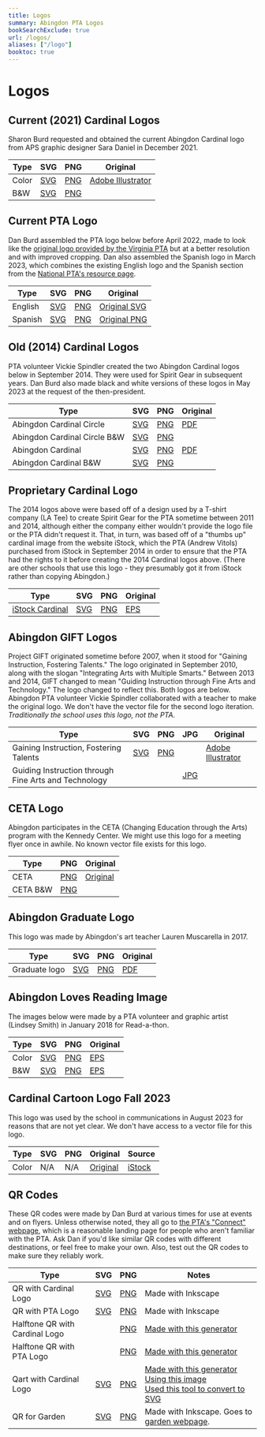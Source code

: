 ```yaml
---
title: Logos
summary: Abingdon PTA Logos
bookSearchExclude: true
url: /logos/
aliases: ["/logo"]
booktoc: true
---
```


# Logos

## Current (2021) Cardinal Logos

Sharon Burd requested and obtained the current Abingdon Cardinal logo from APS graphic designer Sara Daniel in December 2021.

| Type | SVG | PNG | Original |
| ---- | --- | --- | -------- |
| Color | [SVG](Abingdon-Cardinal-logo.svg) | [PNG](Abingdon-Cardinal-logo.png) | [Adobe Illustrator](Abingdon-remastered.ai) |
| B&W | [SVG](Abingdon-Cardinal-logo-BW.svg) | [PNG](Abingdon-Cardinal-logo-BW.png) |

## Current PTA Logo

Dan Burd assembled the PTA logo below before April 2022, made to look like the [original logo provided by the Virginia PTA](https://www.vapta.org/images/logos/A/abingdonelem.jpg) but at a better resolution and with improved cropping. Dan also assembled the Spanish logo in March 2023, which combines the existing English logo and the Spanish section from the [National PTA's resource page](https://www.pta.org/home/run-your-pta/PTA-Branding-and-Web-Guidelines).

| Type | SVG | PNG | Original |
| ---- | --- | --- | -------- |
| English | [SVG](Abingdon-PTA-logo.svg) | [PNG](Abingdon-PTA-logo.png) | [Original SVG](https://brandslogos.com/wp-content/uploads/images/large/national-pta-logo-vector.svg) |
| Spanish | [SVG](Abingdon-PTA-logo-es.svg) | [PNG](Abingdon-PTA-logo-es.png) | [Original PNG](original-spanish.png) |

## Old (2014) Cardinal Logos

PTA volunteer Vickie Spindler created the two Abingdon Cardinal logos below in September 2014. They were used for Spirit Gear in subsequent years. Dan Burd also made black and white versions of these logos in May 2023 at the request of the then-president.

| Type | SVG | PNG | Original |
| ---- | --- | --- | -------- |
| Abingdon Cardinal Circle | [SVG](old/circlelogoAbingdonPTA.svg) | [PNG](old/circlelogoAbingdonPTA.png) | [PDF](old/circlelogoAbingdonPTA.pdf) |
| Abingdon Cardinal Circle B&W | [SVG](old/circlelogoAbingdonPTAbw.svg) | [PNG](old/circlelogoAbingdonPTAbw.png) | |
| Abingdon Cardinal | [SVG](old/logoAbingdonPTA.svg) | [PNG](old/logoAbingdonPTA.png) | [PDF](old/logoAbingdonPTA.pdf) |
| Abingdon Cardinal B&W | [SVG](old/logoAbingdonPTAbw.svg) | [PNG](old/logoAbingdonPTAbw.png) | |

## Proprietary Cardinal Logo

The 2014 logos above were based off of a design used by a T-shirt company (LA Tee) to create Spirit Gear for the PTA sometime between 2011 and 2014, although either the company either wouldn't provide the logo file or the PTA didn't request it. That, in turn, was based off of a "thumbs up" cardinal image from the website iStock, which the PTA (Andrew Vitols) purchased from iStock in September 2014 in order to ensure that the PTA had the rights to it before creating the 2014 Cardinal logos above. (There are other schools that use this logo - they presumably got it from iStock rather than copying Abingdon.)

| Type | SVG | PNG | Original |
| ---- | --- | --- | -------- |
| [iStock Cardinal](https://www.istockphoto.com/vector/youthful-cardinal-mascot-gm165745157-13847522) | [SVG](old/illustration.svg) | [PNG](old/illustration.png) | [EPS](old/illustration.eps) |

## Abingdon GIFT Logos

Project GIFT originated sometime before 2007, when it stood for "Gaining Instruction, Fostering Talents." The logo originated in September 2010, along with the slogan "Integrating Arts with Multiple Smarts." Between 2013 and 2014, GIFT changed to mean "Guiding Instruction through Fine Arts and Technology." The logo changed to reflect this. Both logos are below. Abingdon PTA volunteer Vickie Spindler collaborated with a teacher to make the original logo. We don't have the vector file for the second logo iteration. *Traditionally the school uses this logo, not the PTA.*

| Type | SVG | PNG | JPG | Original |
| ---- | --- | --- | --- | -------- |
| Gaining Instruction, Fostering Talents | [SVG](project-gift-logo.svg) | [PNG](project-gift-logo.png) | | [Adobe Illustrator](projectgiftlogo.red-black.ai) |
| Guiding Instruction through Fine Arts and Technology | | | [JPG](Abingdon-GIFT-logo-2014.jpg) | |

## CETA Logo

Abingdon participates in the CETA (Changing Education through the Arts) program with the Kennedy Center. We might use this logo for a meeting flyer once in awhile. No known vector file exists for this logo.

| Type | PNG | Original |
| ---- | --- | -------- |
| CETA | [PNG](CETA.png) | [Original](https://s3.amazonaws.com/aps-legacy-site/cms/lib2/VA01000586/Centricity/Domain/191/CETA.png) |
| CETA B&W | [PNG](CETA-bw.png) | |

## Abingdon Graduate Logo

This logo was made by Abingdon's art teacher Lauren Muscarella in 2017.

| Type | SVG | PNG | Original |
| ---- | --- | --- | -------- |
| Graduate logo | [SVG](Abingdon-Graduate-Logo.svg) | [PNG](Abingdon-Graduate-Logo.png) | [PDF](Abingdon-Graduate-Logo.pdf) |

## Abingdon Loves Reading Image

The images below were made by a PTA volunteer and graphic artist (Lindsey Smith) in January 2018 for Read-a-thon.

| Type | SVG | PNG | Original |
| ---- | --- | --- | -------- |
| Color | [SVG](AbingdonLovesReading.svg) | [PNG](AbingdonLovesReading.png) | [EPS](AbingdonLovesReading.eps) |
| B&W | [SVG](AbingdonLovesReading_BWVersion.svg) | [PNG](AbingdonLovesReading_BWVersion.png) | [EPS](AbingdonLovesReading_BWVersion.eps) |

## Cardinal Cartoon Logo Fall 2023

This logo was used by the school in communications in August 2023 for reasons that are not yet clear. We don't have access to a vector file for this logo.

| Type | SVG | PNG | Original | Source |
| ---- | --- | --- | -------- | ------ |
| Color | N/A | N/A | [Original](Abingdon-cartoon-cardinal60-scaled.jpg) | [iStock](https://www.istockphoto.com/vector/cartoon-cardinal-bird-mascot-gm1001264662-270664417)


## QR Codes

These QR codes were made by Dan Burd at various times for use at events and on flyers. Unless otherwise noted, they all go to [the PTA's "Connect" webpage](/connect), which is a reasonable landing page for people who aren't familiar with the PTA. Ask Dan if you'd like similar QR codes with different destinations, or feel free to make your own. Also, test out the QR codes to make sure they reliably work.

| Type | SVG | PNG | Notes |
| ---- | --- | --- | ------ |
| QR with Cardinal Logo | [SVG](qr/qr-cardinal.svg) | [PNG](qr/qr-cardinal.png) | Made with Inkscape |
| QR with PTA Logo | [SVG](qr/qr-pta.svg) | [PNG](qr/qr-pta.png) | Made with Inkscape |
| Halftone QR with Cardinal Logo | | [PNG](qr/qr-cardinal-halftone.png) | [Made with this generator](https://nythrox.github.io/halftone-qrcode/) |
| Halftone QR with PTA Logo | | [PNG](qr/qr-pta-halftone.png) | [Made with this generator](https://nythrox.github.io/halftone-qrcode/) |
| Qart with Cardinal Logo | [SVG](qr/qart.svg) | [PNG](qr/qart.png) | [Made with this generator](https://research.swtch.com/qr/draw/)<br>[Using this image](qr/cardinal-body-bw.svg)<br>[Used this tool to convert to SVG](https://codepen.io/shshaw/pen/XbxvNj) |
| QR for Garden | [SVG](qr/qr-garden.svg) | [PNG](qr/qr-garden.png) | Made with Inkscape. Goes to [garden webpage](/garden). |